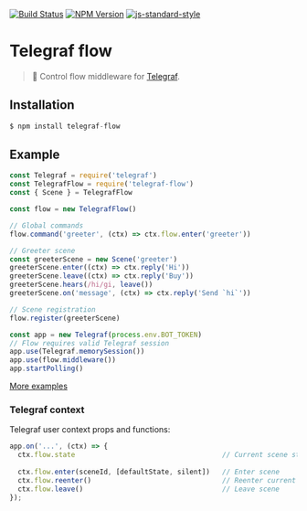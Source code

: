 [![Build Status](https://img.shields.io/travis/telegraf/telegraf-flow.svg?branch=master&style=flat-square)](https://travis-ci.org/telegraf/telegraf-flow)
[![NPM Version](https://img.shields.io/npm/v/telegraf-flow.svg?style=flat-square)](https://www.npmjs.com/package/telegraf-flow)
[![js-standard-style](https://img.shields.io/badge/code%20style-standard-brightgreen.svg?style=flat-square)](http://standardjs.com/)

# Telegraf flow

> 🚥 Control flow middleware for [Telegraf](https://github.com/telegraf/telegraf).

## Installation

```js
$ npm install telegraf-flow
```

## Example
  
```js
const Telegraf = require('telegraf')
const TelegrafFlow = require('telegraf-flow')
const { Scene } = TelegrafFlow

const flow = new TelegrafFlow()

// Global commands
flow.command('greeter', (ctx) => ctx.flow.enter('greeter'))

// Greeter scene
const greeterScene = new Scene('greeter')
greeterScene.enter((ctx) => ctx.reply('Hi'))
greeterScene.leave((ctx) => ctx.reply('Buy'))
greeterScene.hears(/hi/gi, leave())
greeterScene.on('message', (ctx) => ctx.reply('Send `hi`'))

// Scene registration
flow.register(greeterScene)

const app = new Telegraf(process.env.BOT_TOKEN)
// Flow requires valid Telegraf session
app.use(Telegraf.memorySession())
app.use(flow.middleware())
app.startPolling()
```

[More examples](/examples)

### Telegraf context

Telegraf user context props and functions:

```js
app.on('...', (ctx) => {
  ctx.flow.state                                    // Current scene state
  
  ctx.flow.enter(sceneId, [defaultState, silent])   // Enter scene
  ctx.flow.reenter()                                // Reenter current scene
  ctx.flow.leave()                                  // Leave scene 
});
```

